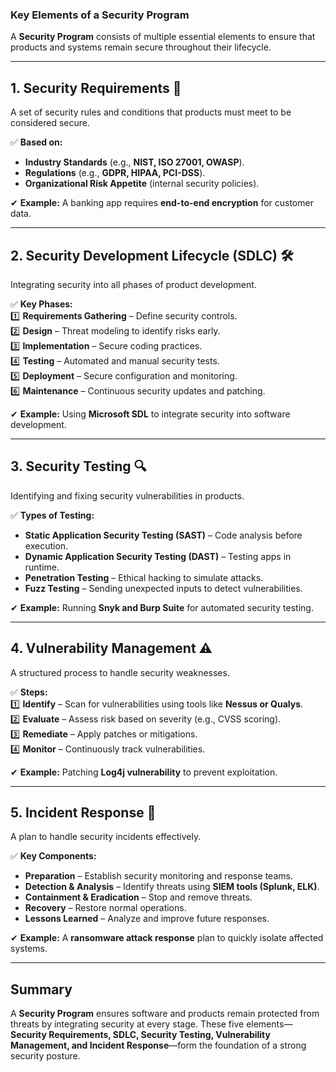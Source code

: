 ### **Key Elements of a Security Program**  

A **Security Program** consists of multiple essential elements to ensure that products and systems remain secure throughout their lifecycle.  

---

## **1. Security Requirements 📜**  
A set of security rules and conditions that products must meet to be considered secure.  

✅ **Based on:**  
- **Industry Standards** (e.g., **NIST, ISO 27001, OWASP**).  
- **Regulations** (e.g., **GDPR, HIPAA, PCI-DSS**).  
- **Organizational Risk Appetite** (internal security policies).  

✔ **Example:** A banking app requires **end-to-end encryption** for customer data.  

---

## **2. Security Development Lifecycle (SDLC) 🛠️**  
Integrating security into all phases of product development.  

✅ **Key Phases:**  
1️⃣ **Requirements Gathering** – Define security controls.  
2️⃣ **Design** – Threat modeling to identify risks early.  
3️⃣ **Implementation** – Secure coding practices.  
4️⃣ **Testing** – Automated and manual security tests.  
5️⃣ **Deployment** – Secure configuration and monitoring.  
6️⃣ **Maintenance** – Continuous security updates and patching.  

✔ **Example:** Using **Microsoft SDL** to integrate security into software development.  

---

## **3. Security Testing 🔍**  
Identifying and fixing security vulnerabilities in products.  

✅ **Types of Testing:**  
- **Static Application Security Testing (SAST)** – Code analysis before execution.  
- **Dynamic Application Security Testing (DAST)** – Testing apps in runtime.  
- **Penetration Testing** – Ethical hacking to simulate attacks.  
- **Fuzz Testing** – Sending unexpected inputs to detect vulnerabilities.  

✔ **Example:** Running **Snyk and Burp Suite** for automated security testing.  

---

## **4. Vulnerability Management ⚠️**  
A structured process to handle security weaknesses.  

✅ **Steps:**  
1️⃣ **Identify** – Scan for vulnerabilities using tools like **Nessus or Qualys**.  
2️⃣ **Evaluate** – Assess risk based on severity (e.g., CVSS scoring).  
3️⃣ **Remediate** – Apply patches or mitigations.  
4️⃣ **Monitor** – Continuously track vulnerabilities.  

✔ **Example:** Patching **Log4j vulnerability** to prevent exploitation.  

---

## **5. Incident Response 🚨**  
A plan to handle security incidents effectively.  

✅ **Key Components:**  
- **Preparation** – Establish security monitoring and response teams.  
- **Detection & Analysis** – Identify threats using **SIEM tools (Splunk, ELK)**.  
- **Containment & Eradication** – Stop and remove threats.  
- **Recovery** – Restore normal operations.  
- **Lessons Learned** – Analyze and improve future responses.  

✔ **Example:** A **ransomware attack response** plan to quickly isolate affected systems.  

---

## **Summary**  
A **Security Program** ensures software and products remain protected from threats by integrating security at every stage. These five elements—**Security Requirements, SDLC, Security Testing, Vulnerability Management, and Incident Response**—form the foundation of a strong security posture.
